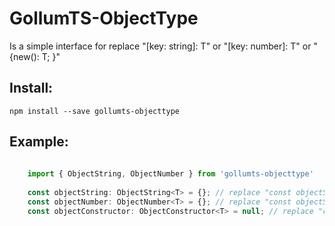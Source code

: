 # GollumTS-ObjectType

Is a simple interface for replace "[key: string]: T" or "[key: number]: T" or "{new(): T; }"

## Install:

```
npm install --save gollumts-objecttype
```

## Example:

```typescript
	
	import { ObjectString, ObjectNumber } from 'gollumts-objecttype'
	
	const objectString: ObjectString<T> = {}; // replace "const objectString: {[key: string]: T} = {};"
	const objectNumber: ObjectNumber<T> = {}; // replace "const objectString: {[key: number]: T} = {};"
	const objectConstructor: ObjectConstructor<T> = null; // replace "const objectConstructor: {new(): T; } = null;"
	
```
